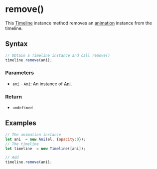 # remove\(\)

This [Timeline](./) instance method removes an [animation](../ani/) instance from the timeline.

## Syntax

```javascript
// Obtain a Timeline instance and call remove()
timeline.remove(ani);
```

### Parameters

* `ani` - `Ani`: An instance of [Ani](../ani/).

### Return

* `undefined`

## Examples

```javascript
// The animation instance
let ani  = new Ani(el, {opacity:0});
// The timeline
let timeline  = new Timeline([ani]);

// Add
timeline.remove(ani);
```

